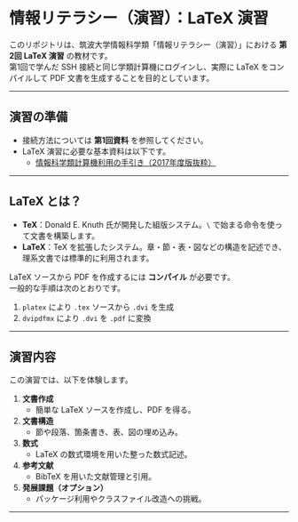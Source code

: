 # 情報リテラシー（演習）：LaTeX 演習

このリポジトリは、筑波大学情報科学類「情報リテラシー（演習）」における **第2回 LaTeX 演習** の教材です。  
第1回で学んだ SSH 接続と同じ学類計算機にログインし、実際に LaTeX をコンパイルして PDF 文書を生成することを目的としています。

---

## 演習の準備
- 接続方法については **第1回資料** を参照してください。  
- LaTeX 演習に必要な基本資料は以下です。  
  - [情報科学類計算機利用の手引き（2017年度版抜粋）](./tebiki2017.pdf)

---

## LaTeX とは？
- **TeX**：Donald E. Knuth 氏が開発した組版システム。`\` で始まる命令を使って文書を構築します。  
- **LaTeX**：TeX を拡張したシステム。章・節・表・図などの構造を記述でき、理系文書では標準的に利用されます。  

LaTeX ソースから PDF を作成するには **コンパイル** が必要です。  
一般的な手順は次のとおりです。  

1. `platex` により `.tex` ソースから `.dvi` を生成  
2. `dvipdfmx` により `.dvi` を `.pdf` に変換  

---

## 演習内容
この演習では、以下を体験します。

1. **文書作成**  
   - 簡単な LaTeX ソースを作成し、PDF を得る。
2. **文書構造**  
   - 節や段落、箇条書き、表、図の埋め込み。
3. **数式**  
   - LaTeX の数式環境を用いた整った数式記述。
4. **参考文献**  
   - BibTeX を用いた文献管理と引用。
5. **発展課題（オプション）**  
   - パッケージ利用やクラスファイル改造への挑戦。

---
